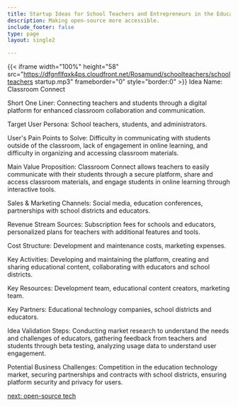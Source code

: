 ```yaml
---
title: Startup Ideas for School Teachers and Entrepreneurs in the Education  Industry
description: Making open-source more accessible.
include_footer: false
type: page
layout: single2

---
```


{{< iframe width="100%" height="58" src="https://dfgnflfqxk4ps.cloudfront.net/Rosamund/schoolteachers/schoolteachers startup.mp3" frameborder="0" style="border:0" >}}
Idea Name: Classroom Connect

Short One Liner: Connecting teachers and students through a digital platform for enhanced classroom collaboration and communication.

Target User Persona: School teachers, students, and administrators.

User's Pain Points to Solve: Difficulty in communicating with students outside of the classroom, lack of engagement in online learning, and difficulty in organizing and accessing classroom materials.

Main Value Proposition: Classroom Connect allows teachers to easily communicate with their students through a secure platform, share and access classroom materials, and engage students in online learning through interactive tools.

Sales & Marketing Channels: Social media, education conferences, partnerships with school districts and educators.

Revenue Stream Sources: Subscription fees for schools and educators, personalized plans for teachers with additional features and tools.

Cost Structure: Development and maintenance costs, marketing expenses.

Key Activities: Developing and maintaining the platform, creating and sharing educational content, collaborating with educators and school districts.

Key Resources: Development team, educational content creators, marketing team.

Key Partners: Educational technology companies, school districts and educators.

Idea Validation Steps: Conducting market research to understand the needs and challenges of educators, gathering feedback from teachers and students through beta testing, analyzing usage data to understand user engagement.

Potential Business Challenges: Competition in the education technology market, securing partnerships and contracts with school districts, ensuring platform security and privacy for users.


<a href="https://workdojos.com/schoolteachers/tech">next: open-source tech</a>
